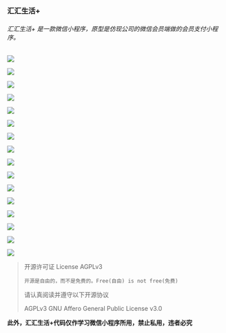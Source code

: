 ### 汇汇生活+

###### 汇汇生活+ 是一款微信小程序，原型是仿现公司的微信会员端做的会员支付小程序。
![](http://omdfpjss7.bkt.clouddn.com/17-3-7/78521587-file_1488876047302_d75.png)

![](http://omdfpjss7.bkt.clouddn.com/17-3-7/73203437-file_1488876332607_179b6.png)

![](http://omdfpjss7.bkt.clouddn.com/17-3-7/90895236-file_1488876354203_5e8c.png)

![](http://omdfpjss7.bkt.clouddn.com/17-3-7/90989601-file_1488876363018_fc7a.png)

![](http://omdfpjss7.bkt.clouddn.com/17-3-7/56592827-file_1488876384570_1e78.png)

![](http://omdfpjss7.bkt.clouddn.com/17-3-7/77255879-file_1488876407498_be0b.png)

![](http://omdfpjss7.bkt.clouddn.com/17-3-7/46630717-file_1488876418783_914f.png)

![](http://omdfpjss7.bkt.clouddn.com/17-3-7/12491429-file_1488876426116_1792e.png)

![](http://omdfpjss7.bkt.clouddn.com/17-3-7/52422203-file_1488876437239_89ab.png)

![](http://omdfpjss7.bkt.clouddn.com/17-3-7/87207809-file_1488876446817_3bb9.png)

![](http://omdfpjss7.bkt.clouddn.com/17-3-7/71093332-file_1488876456008_4f39.png)

![](http://omdfpjss7.bkt.clouddn.com/17-3-7/73663378-file_1488876462705_fa44.png)

![](http://omdfpjss7.bkt.clouddn.com/17-3-7/42360296-file_1488876474977_160da.png)

![](http://omdfpjss7.bkt.clouddn.com/17-3-7/33143267-file_1488876489204_e6f9.png)

![](http://omdfpjss7.bkt.clouddn.com/17-3-7/5930549-file_1488876498041_1351c.png)

![](http://omdfpjss7.bkt.clouddn.com/17-3-7/6197019-file_1488876521039_b42e.png)



> 开源许可证 License AGPLv3
>
>     开源是自由的，而不是免费的。Free(自由) is not free(免费)
>
> 请认真阅读并遵守以下开源协议
>
> AGPLv3 GNU Affero General Public License v3.0

**此外，汇汇生活+代码仅作学习微信小程序所用，禁止私用，违者必究**
